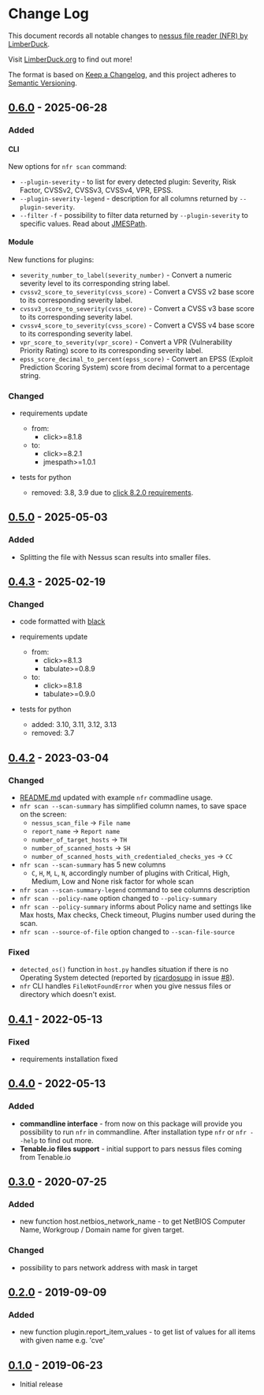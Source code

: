 # Change Log

This document records all notable changes to [nessus file reader (NFR) by LimberDuck][1].

Visit [LimberDuck.org][2] to find out more!

The format is based on [Keep a Changelog](https://keepachangelog.com/en/1.0.0/),
and this project adheres to [Semantic Versioning](https://semver.org/spec/v2.0.0.html).

## [0.6.0] - 2025-06-28

### Added

#### CLI

New options for `nfr scan` command:

- `--plugin-severity` - to list for every detected plugin: Severity, Risk Factor, CVSSv2, CVSSv3, CVSSv4, VPR, EPSS.
- `--plugin-severity-legend` - description for all columns returned by `--plugin-severity`.
- `--filter` `-f` - possibility to filter data returned by `--plugin-severity` to specific values. Read about [JMESPath](https://jmespath.org).

#### Module

New functions for plugins:
- `severity_number_to_label(severity_number)` - Convert a numeric severity level to its corresponding string label.
- `cvssv2_score_to_severity(cvss_score)` - Convert a CVSS v2 base score to its corresponding severity label.
- `cvssv3_score_to_severity(cvss_score)` - Convert a CVSS v3 base score to its corresponding severity label.
- `cvssv4_score_to_severity(cvss_score)` - Convert a CVSS v4 base score to its corresponding severity label.
- `vpr_score_to_severity(vpr_score)` - Convert a VPR (Vulnerability Priority Rating) score to its corresponding severity label.
- `epss_score_decimal_to_percent(epss_score)` - Convert an EPSS (Exploit Prediction Scoring System) score from decimal format to a percentage string.

### Changed

- requirements update
  - from:
    - click>=8.1.8
  - to:
    - click>=8.2.1
    - jmespath>=1.0.1

- tests for python
  - removed: 3.8, 3.9 due to [click 8.2.0 requirements](https://click.palletsprojects.com/en/stable/changes/#version-8-2-0).

## [0.5.0] - 2025-05-03

### Added

- Splitting the file with Nessus scan results into smaller files.

## [0.4.3] - 2025-02-19

### Changed

- code formatted with [black](https://black.readthedocs.io)
- requirements update
  - from:
    - click>=8.1.3
    - tabulate>=0.8.9
  - to:
    - click>=8.1.8
    - tabulate>=0.9.0

- tests for python
  - added: 3.10, 3.11, 3.12, 3.13
  - removed: 3.7

## [0.4.2] - 2023-03-04

### Changed

- [README.md](README.md) updated with example `nfr` commadline usage.
- `nfr scan --scan-summary` has simplified column names, to save space on the screen:
  - `nessus_scan_file` -> `File name`
  - `report_name` -> `Report name`
  - `number_of_target_hosts` -> `TH`
  - `number_of_scanned_hosts` -> `SH`
  - `number_of_scanned_hosts_with_credentialed_checks_yes` -> `CC`
- `nfr scan --scan-summary` has 5 new columns
  - `C`, `H`, `M`, `L`, `N`, accordingly number of plugins with Critical, High, Medium, Low and None risk factor for whole scan  
- `nfr scan --scan-summary-legend` command to see columns description
- `nfr scan --policy-name` option changed to `--policy-summary`
- `nfr scan --policy-summary` informs about Policy name and settings like Max hosts, Max checks, Check timeout, 
Plugins number used during the scan.
- `nfr scan --source-of-file` option changed to `--scan-file-source`

### Fixed

- `detected_os()` function in `host.py` handles situation if there is no Operating System detected 
(reported by [ricardosupo](https://github.com/ricardosupo) in issue 
[#8](https://github.com/LimberDuck/nessus-file-reader/issues/8#issue-1236020632)).
- `nfr` CLI handles `FileNotFoundError` when you give nessus files or directory which doesn't exist.

## [0.4.1] - 2022-05-13

### Fixed

- requirements installation fixed

## [0.4.0] - 2022-05-13

### Added

- **commandline interface** - from now on this package will provide you possibility to run `nfr` in commandline. After installation type `nfr` or `nfr --help` to find out more.
- **Tenable.io files support** - initial support to pars nessus files coming from Tenable.io


## [0.3.0] - 2020-07-25

### Added

- new function host.netbios_network_name - to get NetBIOS Computer Name, Workgroup / Domain name for given target. 

### Changed

- possibility to pars network address with mask in target

## [0.2.0] - 2019-09-09

### Added

- new function plugin.report_item_values - to get list of values for all items with given name e.g. 'cve'


## [0.1.0] - 2019-06-23

- Initial release

[0.6.0]: https://github.com/LimberDuck/nessus-file-reader/compare/v0.5.0...v0.6.0
[0.5.0]: https://github.com/LimberDuck/nessus-file-reader/compare/v0.4.3...v0.5.0
[0.4.3]: https://github.com/LimberDuck/nessus-file-reader/compare/v0.4.2...v0.4.3
[0.4.2]: https://github.com/LimberDuck/nessus-file-reader/compare/v0.4.1...v0.4.2
[0.4.1]: https://github.com/LimberDuck/nessus-file-reader/compare/v0.4.0...v0.4.1
[0.4.0]: https://github.com/LimberDuck/nessus-file-reader/compare/v0.3.0...v0.4.0
[0.3.0]: https://github.com/LimberDuck/nessus-file-reader/compare/v0.2.0...v0.3.0
[0.2.0]: https://github.com/LimberDuck/nessus-file-reader/compare/v0.1.0...v0.2.0
[0.1.0]: https://github.com/LimberDuck/nessus-file-reader/releases/tag/v0.1.0

[1]: https://github.com/LimberDuck/nessus-file-reader
[2]: https://limberduck.org